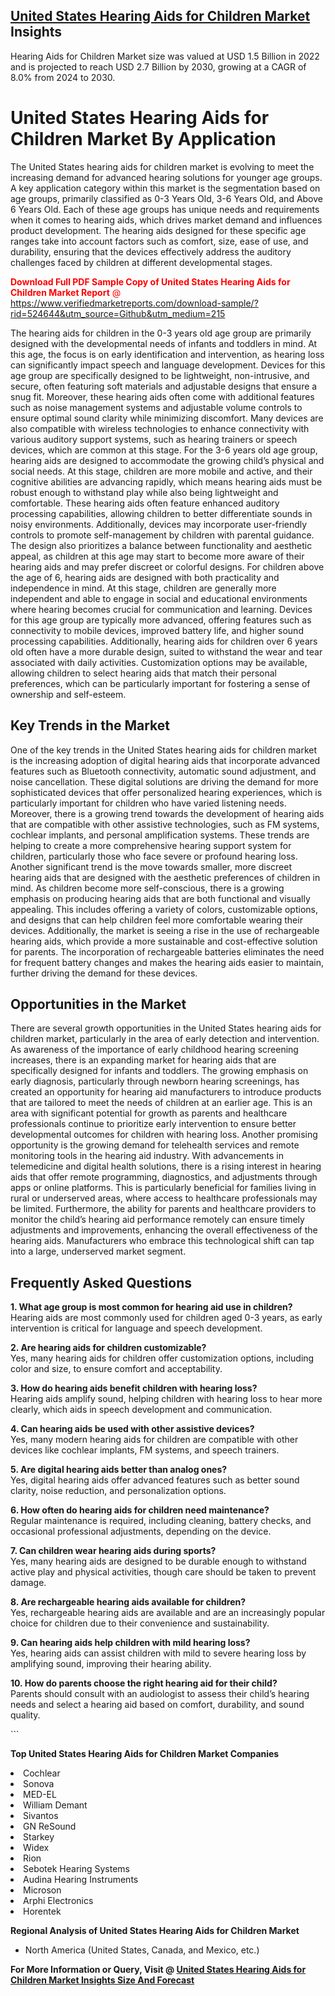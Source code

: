<h2><a href="https://www.verifiedmarketreports.com/download-sample/?rid=524644&amp;utm_source=Github&amp;utm_medium=215" target="_blank">United States Hearing Aids for Children Market</a> Insights</h2><p>Hearing Aids for Children Market size was valued at USD 1.5 Billion in 2022 and is projected to reach USD 2.7 Billion by 2030, growing at a CAGR of 8.0% from 2024 to 2030.</p><p> <h1>United States Hearing Aids for Children Market By Application</h1> <p>The United States hearing aids for children market is evolving to meet the increasing demand for advanced hearing solutions for younger age groups. A key application category within this market is the segmentation based on age groups, primarily classified as 0-3 Years Old, 3-6 Years Old, and Above 6 Years Old. Each of these age groups has unique needs and requirements when it comes to hearing aids, which drives market demand and influences product development. The hearing aids designed for these specific age ranges take into account factors such as comfort, size, ease of use, and durability, ensuring that the devices effectively address the auditory challenges faced by children at different developmental stages. <p><span class=""><span style="color: #ff0000;"><strong>Download Full PDF Sample Copy of United States Hearing Aids for Children Market Report</strong> @ </span><a href="https://www.verifiedmarketreports.com/download-sample/?rid=524644&amp;utm_source=Github&amp;utm_medium=215" target="_blank">https://www.verifiedmarketreports.com/download-sample/?rid=524644&amp;utm_source=Github&amp;utm_medium=215</a></span></p> The hearing aids for children in the 0-3 years old age group are primarily designed with the developmental needs of infants and toddlers in mind. At this age, the focus is on early identification and intervention, as hearing loss can significantly impact speech and language development. Devices for this age group are specifically designed to be lightweight, non-intrusive, and secure, often featuring soft materials and adjustable designs that ensure a snug fit. Moreover, these hearing aids often come with additional features such as noise management systems and adjustable volume controls to ensure optimal sound clarity while minimizing discomfort. Many devices are also compatible with wireless technologies to enhance connectivity with various auditory support systems, such as hearing trainers or speech devices, which are common at this stage. For the 3-6 years old age group, hearing aids are designed to accommodate the growing child’s physical and social needs. At this stage, children are more mobile and active, and their cognitive abilities are advancing rapidly, which means hearing aids must be robust enough to withstand play while also being lightweight and comfortable. These hearing aids often feature enhanced auditory processing capabilities, allowing children to better differentiate sounds in noisy environments. Additionally, devices may incorporate user-friendly controls to promote self-management by children with parental guidance. The design also prioritizes a balance between functionality and aesthetic appeal, as children at this age may start to become more aware of their hearing aids and may prefer discreet or colorful designs. For children above the age of 6, hearing aids are designed with both practicality and independence in mind. At this stage, children are generally more independent and able to engage in social and educational environments where hearing becomes crucial for communication and learning. Devices for this age group are typically more advanced, offering features such as connectivity to mobile devices, improved battery life, and higher sound processing capabilities. Additionally, hearing aids for children over 6 years old often have a more durable design, suited to withstand the wear and tear associated with daily activities. Customization options may be available, allowing children to select hearing aids that match their personal preferences, which can be particularly important for fostering a sense of ownership and self-esteem. <h2>Key Trends in the Market</h2> <p>One of the key trends in the United States hearing aids for children market is the increasing adoption of digital hearing aids that incorporate advanced features such as Bluetooth connectivity, automatic sound adjustment, and noise cancellation. These digital solutions are driving the demand for more sophisticated devices that offer personalized hearing experiences, which is particularly important for children who have varied listening needs. Moreover, there is a growing trend towards the development of hearing aids that are compatible with other assistive technologies, such as FM systems, cochlear implants, and personal amplification systems. These trends are helping to create a more comprehensive hearing support system for children, particularly those who face severe or profound hearing loss. Another significant trend is the move towards smaller, more discreet hearing aids that are designed with the aesthetic preferences of children in mind. As children become more self-conscious, there is a growing emphasis on producing hearing aids that are both functional and visually appealing. This includes offering a variety of colors, customizable options, and designs that can help children feel more comfortable wearing their devices. Additionally, the market is seeing a rise in the use of rechargeable hearing aids, which provide a more sustainable and cost-effective solution for parents. The incorporation of rechargeable batteries eliminates the need for frequent battery changes and makes the hearing aids easier to maintain, further driving the demand for these devices. <h2>Opportunities in the Market</h2> <p>There are several growth opportunities in the United States hearing aids for children market, particularly in the area of early detection and intervention. As awareness of the importance of early childhood hearing screening increases, there is an expanding market for hearing aids that are specifically designed for infants and toddlers. The growing emphasis on early diagnosis, particularly through newborn hearing screenings, has created an opportunity for hearing aid manufacturers to introduce products that are tailored to meet the needs of children at an earlier age. This is an area with significant potential for growth as parents and healthcare professionals continue to prioritize early intervention to ensure better developmental outcomes for children with hearing loss. Another promising opportunity is the growing demand for telehealth services and remote monitoring tools in the hearing aid industry. With advancements in telemedicine and digital health solutions, there is a rising interest in hearing aids that offer remote programming, diagnostics, and adjustments through apps or online platforms. This is particularly beneficial for families living in rural or underserved areas, where access to healthcare professionals may be limited. Furthermore, the ability for parents and healthcare providers to monitor the child’s hearing aid performance remotely can ensure timely adjustments and improvements, enhancing the overall effectiveness of the hearing aids. Manufacturers who embrace this technological shift can tap into a large, underserved market segment. <h2>Frequently Asked Questions</h2> <p><strong>1. What age group is most common for hearing aid use in children?</strong><br> Hearing aids are most commonly used for children aged 0-3 years, as early intervention is critical for language and speech development.</p> <p><strong>2. Are hearing aids for children customizable?</strong><br> Yes, many hearing aids for children offer customization options, including color and size, to ensure comfort and acceptability.</p> <p><strong>3. How do hearing aids benefit children with hearing loss?</strong><br> Hearing aids amplify sound, helping children with hearing loss to hear more clearly, which aids in speech development and communication.</p> <p><strong>4. Can hearing aids be used with other assistive devices?</strong><br> Yes, many modern hearing aids for children are compatible with other devices like cochlear implants, FM systems, and speech trainers.</p> <p><strong>5. Are digital hearing aids better than analog ones?</strong><br> Yes, digital hearing aids offer advanced features such as better sound clarity, noise reduction, and personalization options.</p> <p><strong>6. How often do hearing aids for children need maintenance?</strong><br> Regular maintenance is required, including cleaning, battery checks, and occasional professional adjustments, depending on the device.</p> <p><strong>7. Can children wear hearing aids during sports?</strong><br> Yes, many hearing aids are designed to be durable enough to withstand active play and physical activities, though care should be taken to prevent damage.</p> <p><strong>8. Are rechargeable hearing aids available for children?</strong><br> Yes, rechargeable hearing aids are available and are an increasingly popular choice for children due to their convenience and sustainability.</p> <p><strong>9. Can hearing aids help children with mild hearing loss?</strong><br> Yes, hearing aids can assist children with mild to severe hearing loss by amplifying sound, improving their hearing ability.</p> <p><strong>10. How do parents choose the right hearing aid for their child?</strong><br> Parents should consult with an audiologist to assess their child’s hearing needs and select a hearing aid based on comfort, durability, and sound quality.</p> ```</p><p><strong>Top United States Hearing Aids for Children Market Companies</strong></p><div data-test-id=""><p><li>Cochlear</li><li> Sonova</li><li> MED-EL</li><li> William Demant</li><li> Sivantos</li><li> GN ReSound</li><li> Starkey</li><li> Widex</li><li> Rion</li><li> Sebotek Hearing Systems</li><li> Audina Hearing Instruments</li><li> Microson</li><li> Arphi Electronics</li><li> Horentek</li></p><div><strong>Regional Analysis of&nbsp;United States Hearing Aids for Children Market</strong></div><ul><li dir="ltr"><p dir="ltr">North America&nbsp;(United States, Canada, and Mexico, etc.)</p></li></ul><p><strong>For More Information or Query, Visit @&nbsp;</strong><strong><a href="https://www.verifiedmarketreports.com/product/hearing-aids-for-children-market/?utm_source=Github&amp;utm_medium=215" target="_blank">United States Hearing Aids for Children Market Insights Size And Forecast</a></strong></p></div>
